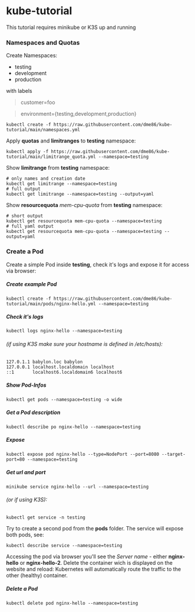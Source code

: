 
# kube-tutorial

This tutorial requires minikube or K3S up and running

### Namespaces and Quotas
Create Namespaces:

 - testing
 - development
 - production

with labels 

> customer=foo

> environment={testing,development,production}

    kubectl create -f https://raw.githubusercontent.com/dme86/kube-tutorial/main/namespaces.yml

Apply **quotas** and **limitranges** to **testing** namespace:

    kubectl apply -f https://raw.githubusercontent.com/dme86/kube-tutorial/main/limitrange_quota.yml --namespace=testing

Show **limitrange** from **testing** namespace:

    # only names and creation date
    kubectl get limitrange --namespace=testing
    # full output
    kubectl get limitrange --namespace=testing --output=yaml

Show **resourcequota** *mem-cpu-quota* from **testing** namespace:

    # short output
    kubectl get resourcequota mem-cpu-quota --namespace=testing
    # full yaml output
    kubectl get resourcequota mem-cpu-quota --namespace=testing --output=yaml

### Create a Pod

Create a simple Pod inside **testing**, check it's logs and expose it for access via browser:

##### Create example Pod
    kubectl create -f https://raw.githubusercontent.com/dme86/kube-tutorial/main/pods/nginx-hello.yml --namespace=testing
##### Check it's logs
    kubectl logs nginx-hello --namespace=testing
###### (if using K3S make sure your hostname is defined in /etc/hosts):

    127.0.1.1 babylon.loc babylon
    127.0.0.1 localhost.localdomain localhost
    ::1		  localhost6.localdomain6 localhost6

##### Show Pod-Infos
    kubectl get pods --namespace=testing -o wide
##### Get a Pod description
    kubectl describe po nginx-hello --namespace=testing
##### Expose
    kubectl expose pod nginx-hello --type=NodePort --port=8080 --target-port=80 --namespace=testing
##### Get url and port
    minikube service nginx-hello --url --namespace=testing

###### (or if using K3S):

    kubectl get service -n testing

  

Try to create a second pod from the **pods** folder. The service will expose both pods, see:

    kubectl describe service --namespace=testing

Accessing the pod via browser you'll see the *Server name* - either **nginx-hello** or **nginx-hello-2**. Delete the container wich is displayed on the website and reload: Kubernetes will automatically route the traffic to the other (healthy) container.

##### Delete a Pod

    kubectl delete pod nginx-hello --namespace=testing
